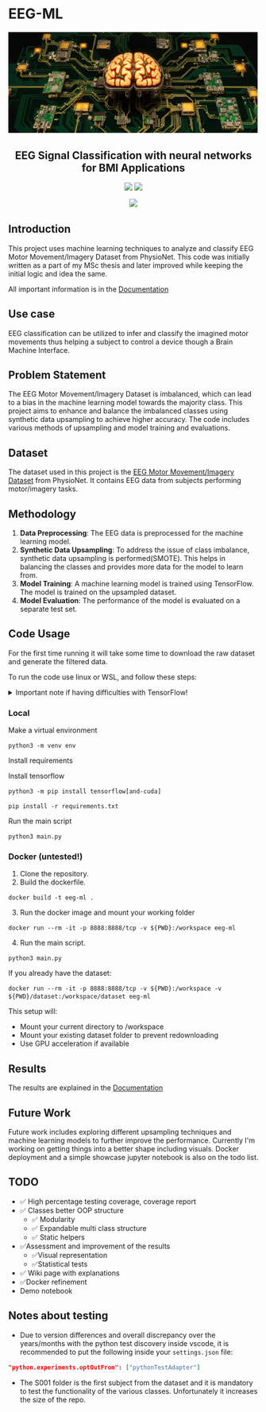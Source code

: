 
# EEG-ML
![banner](assets/banner.webp)
<h2 align="center">EEG Signal Classification with neural networks for BMI Applications</h2>

<p align="center">
<a href=""><img src="https://img.shields.io/badge/TensorFlow-FF6F00?style=for-the-badge&logo=tensorflow&logoColor=white"></a>
<a href=""><img src="https://img.shields.io/badge/Keras-FF0000?style=for-the-badge&logo=keras&logoColor=white"></a>
</p>
<p align="center">
<a href="https://codecov.io/gh/bkutasi/EEG-ML" > 
 <img src="https://codecov.io/gh/bkutasi/EEG-ML/graph/badge.svg?token=5ZH3RH6PF9"/> 
 </a>
</p>



## Introduction

This project uses machine learning techniques to analyze and classify EEG Motor Movement/Imagery Dataset from PhysioNet. This code was initially written as a part of my MSc thesis and later improved while keeping the initial logic and idea the same.
  
All important information is in the [Documentation](https://bkutasi.github.io/EEG-ML/)

## Use case

EEG classification can be utilized to infer and classify the imagined motor movements thus helping a subject to control a device though a Brain Machine Interface.

## Problem Statement

The EEG Motor Movement/Imagery Dataset is imbalanced, which can lead to a bias in the machine learning model towards the majority class. This project aims to enhance and balance the imbalanced classes using synthetic data upsampling to achieve higher accuracy. The code includes various methods of upsampling and model training and evaluations.

## Dataset

The dataset used in this project is the [EEG Motor Movement/Imagery Dataset](https://physionet.org/content/eegmmidb/1.0.0/) from PhysioNet. It contains EEG data from subjects performing motor/imagery tasks.

## Methodology

1. **Data Preprocessing**: The EEG data is preprocessed for the machine learning model.
2. **Synthetic Data Upsampling**: To address the issue of class imbalance, synthetic data upsampling is performed(SMOTE). This helps in balancing the classes and provides more data for the model to learn from.
3. **Model Training**: A machine learning model is trained using TensorFlow. The model is trained on the upsampled dataset.
4. **Model Evaluation**: The performance of the model is evaluated on a separate test set.

## Code Usage

For the first time running it will take some time to download the raw dataset and generate the filtered data.

To run the code use linux or WSL, and follow these steps:

<details>
<summary> Important note if having difficulties with TensorFlow!</summary>

There are many problems currently with the Tensorflow package, the easiest way running it with GPU acceleration is in a Colab or Kaggle notebook. Currently a demo notebook is on the way, once the code refactoring is finished. If you are lucky and everything is right you can run it in docker (after installing the [NVIDIA Container Toolkit](https://docs.nvidia.com/datacenter/cloud-native/container-toolkit/latest/install-guide.html)) or in a venv.

</details>

### Local
Make a virtual environment
```
python3 -m venv env
```
Install requirements

Install tensorflow
```
python3 -m pip install tensorflow[and-cuda]
```
```
pip install -r requirements.txt
```
Run the main script

```
python3 main.py
```

### Docker (untested!)
1. Clone the repository.
2. Build the dockerfile.
```
docker build -t eeg-ml .
```
3. Run the docker image and mount your working folder
```
docker run --rm -it -p 8888:8888/tcp -v ${PWD}:/workspace eeg-ml
```
4. Run the main script.
```
python3 main.py
```
If you already have the dataset:
```
docker run --rm -it -p 8888:8888/tcp -v ${PWD}:/workspace -v ${PWD}/dataset:/workspace/dataset eeg-ml
```

This setup will:
- Mount your current directory to /workspace
- Mount your existing dataset folder to prevent redownloading
- Use GPU acceleration if available

## Results

The results are explained in the [Documentation](https://bkutasi.github.io/EEG-ML/)

## Future Work

Future work includes exploring different upsampling techniques and machine learning models to further improve the performance. Currently I'm working on getting things into a better shape including visuals. Docker deployment and a simple showcase jupyter notebook is also on the todo list.

## TODO
- ✅ High percentage testing coverage, coverage report
- ✅ Classes better OOP structure
  - ✅ Modularity 
  - ✅ Expandable multi class structure
  - ✅ Static helpers
- ✅Assessment and improvement of the results
  - ✅Visual representation
  - ✅Statistical tests
- ✅ Wiki page with explanations
- ✅Docker refinement
- Demo notebook

## Notes about testing
- Due to version differences and overall discrepancy over the years/months with the python test discovery inside vscode, it is recommended to put the following inside your `settings.json` file:
```json
"python.experiments.optOutFrom": ["pythonTestAdapter"]
```
- The S001 folder is the first subject from the dataset and it is mandatory to test the functionality of the various classes. Unfortunately it increases the size of the repo.
